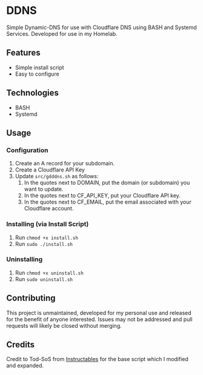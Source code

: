 # DDNS
Simple Dynamic-DNS for use with Cloudflare DNS using BASH and Systemd Services. Developed for use in my Homelab.

## Features
- Simple install script
- Easy to configure

## Technologies
- BASH
- Systemd

## Usage
### Configuration
1. Create an A record for your subdomain.
2. Create a Cloudflare API Key
3. Update `src/gdddns.sh` as follows:
    1. In the quotes next to DOMAIN, put the domain (or subdomain) you want to update.
    2. In the quotes next to CF_API_KEY, put your Cloudflare API key.
    3. In the quotes next to CF_EMAIL, put the email associated with your Cloudflare account.

### Installing (via Install Script)
1. Run `chmod +x install.sh`
2. Run `sudo ./install.sh`

### Uninstalling
1. Run `chmod +x uninstall.sh`
2. Run `sudo uninstall.sh`

## Contributing
This project is unmaintained, developed for my personal use and released for the benefit of anyone interested. Issues may not be addressed and pull requests will likely be closed without merging.

## Credits
Credit to Tod-SoS from [Instructables](https://instructables.com/Quick-and-Dirty-Dynamic-DNS-UsingGoDaddy/) for the base script which I modified and expanded.
